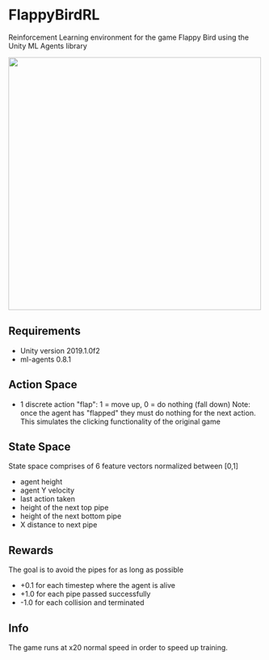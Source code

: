 # FlappyBirdRL
Reinforcement Learning environment for the game Flappy Bird using the Unity ML Agents library

<img src="flappy_rl_demo.gif" height="500">

## Requirements
- Unity version 2019.1.0f2
- ml-agents 0.8.1

## Action Space
 - 1 discrete action "flap": 1 = move up, 0 = do nothing (fall down)
  Note: once the agent has "flapped" they must do nothing for the next action. This simulates the clicking functionality of the original game
 
 ## State Space
 State space comprises of 6 feature vectors normalized between [0,1]
 - agent height
 - agent Y velocity
 - last action taken
 - height of the next top pipe
 - height of the next bottom pipe
 - X distance to next pipe
 
 ## Rewards
 The goal is to avoid the pipes for as long as possible
 - +0.1 for each timestep where the agent is alive
 - +1.0 for each pipe passed successfully
 - -1.0 for each collision and terminated
 
 ## Info
 The game runs at x20 normal speed in order to speed up training. 
